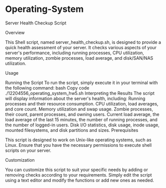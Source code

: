 # Operating-System

Server Health Checkup Script

Overview

This Shell script, named server_health_checkup.sh, is designed to provide a quick health assessment of your server. It checks various aspects of your server's performance, including running processes, CPU utilization, memory utilization, zombie processes, load average, and disk/SAN/NAS utilization.

Usage

Running the Script
To run the script, simply execute it in your terminal with the following command:
bash
Copy code
./12204556_operating_system_hw5.sh
Interpreting the Results
The script will display information about the server's health, including:
Running processes and their resource consumption.
CPU utilization, load averages, and core count.
Memory utilization and swap usage.
Zombie processes, their count, parent processes, and owning users.
Current load average, the load average of the last 15 minutes, the number of running processes, and the number of logged-in users.
Disk I/O statistics, disk usage, inode usage, mounted filesystems, and disk partitions and sizes.
Prerequisites

This script is designed to work on Unix-like operating systems, such as Linux. Ensure that you have the necessary permissions to execute shell scripts on your server.

Customization

You can customize this script to suit your specific needs by adding or removing checks according to your requirements. Simply edit the script using a text editor and modify the functions or add new ones as needed.
